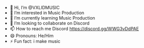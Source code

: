 - 👋 Hi, I’m @VXLIDMUSIC
- 👀 I’m interested in Music Production
- 🌱 I’m currently learning Music Production
- 💞️ I’m looking to collaborate on Discord
- 📫 How to reach me Discord https://discord.gg/WWG3vDdPAE
- 😄 Pronouns: He/Him
- ⚡ Fun fact: i make music

<!---
VXLIDMUSIC/VXLIDMUSIC is a ✨ special ✨ repository because its `README.md` (this file) appears on your GitHub profile.
You can click the Preview link to take a look at your changes.
--->
